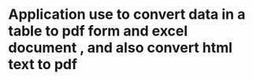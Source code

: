 # Application use to convert data in a table to pdf form and excel document , and also convert html text to pdf
